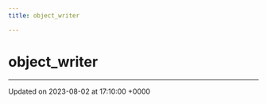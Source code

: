 ```yaml
---
title: object_writer

---
```


# object_writer





-------------------------------

Updated on 2023-08-02 at 17:10:00 +0000